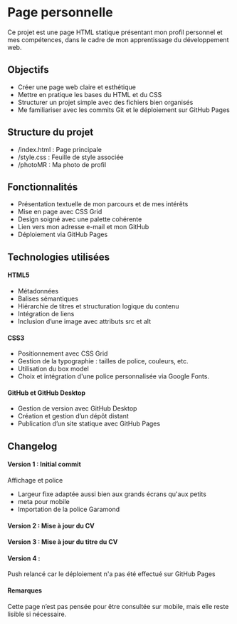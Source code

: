 # Page personnelle

Ce projet est une page HTML statique présentant mon profil personnel et mes compétences, dans le cadre de mon apprentissage du développement web.

## Objectifs
- Créer une page web claire et esthétique
- Mettre en pratique les bases du HTML et du CSS
- Structurer un projet simple avec des fichiers bien organisés
- Me familiariser avec les commits Git et le déploiement sur GitHub Pages

## Structure du projet
- /index.html : Page principale
- /style.css : Feuille de style associée
- /photoMR : Ma photo de profil

## Fonctionnalités
- Présentation textuelle de mon parcours et de mes intérêts
- Mise en page avec CSS Grid
- Design soigné avec une palette cohérente
- Lien vers mon adresse e-mail et mon GitHub
- Déploiement via GitHub Pages

## Technologies utilisées
#### HTML5
- Métadonnées
- Balises sémantiques
- Hiérarchie de titres et structuration logique du contenu
- Intégration de liens
- Inclusion d’une image avec attributs src et alt

#### CSS3
- Positionnement avec CSS Grid
- Gestion de la typographie : tailles de police, couleurs, etc.
- Utilisation du box model
- Choix et intégration d'une police personnalisée via Google Fonts.

#### GitHub et GitHub Desktop
- Gestion de version avec GitHub Desktop
- Création et gestion d’un dépôt distant
- Publication d’un site statique avec GitHub Pages

## Changelog
#### Version 1 : Initial commit
Affichage et police
- Largeur fixe adaptée aussi bien aux grands écrans qu'aux petits
- meta pour mobile
- Importation de la police Garamond

#### Version 2 : Mise à jour du CV

#### Version 3 : Mise à jour du titre du CV

#### Version 4 : 
Push relancé car le déploiement n'a pas été effectué sur GitHub Pages

#### Remarques
Cette page n’est pas pensée pour être consultée sur mobile, mais elle reste lisible si nécessaire.